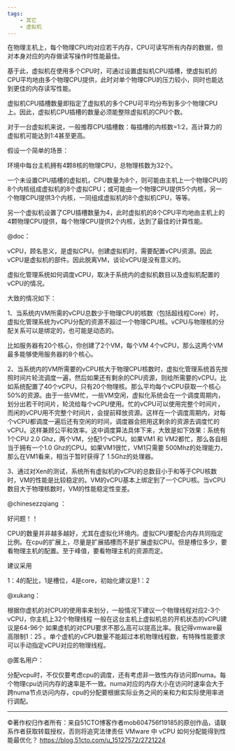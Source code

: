 ```yaml
---
tags:
    - 其它
    - 虚拟机
---
```


在物理主机上，每个物理CPU均对应若干内存，CPU可读写所有内存的数据，但对本身对应的内存做读写操作时性能最佳。

基于此，虚拟机在使用多个CPU时，可通过设置虚拟机CPU插槽，使虚拟机的CPU平均地由多个物理CPU提供，此时对单个物理CPU的压力较小，同时也能达到更佳的内存读写性能。

虚拟机CPU插槽数量即指定了虚拟机的多个CPU可平均分布到多少个物理CPU上。因此，虚拟机CPU插槽的数量必须能整除虚拟机的CPU个数。

对于一台虚拟机来说，一般推荐CPU插槽数：每插槽的内核数=1:2，高计算力的虚拟机可能达到1:4甚至更高。

假设一个简单的场景：

环境中每台主机拥有4颗8核的物理CPU，总物理核数为32个。

一个未设置CPU插槽的虚拟机，CPU数量为8个，则可能由主机上一个物理CPU的8个内核组成虚拟机的8个虚拟CPU；或可能由一个物理CPU提供5个内核，另一个物理CPU提供3个内核，一同组成虚拟机的8个虚拟机CPU，等等。

另一个虚拟机设置了CPU插槽数量为4，此时虚拟机的8个CPU平均地由主机上的4颗物理CPU提供，每个物理CPU提供2个内核，达到了最佳的计算性能。



@doc：

vCPU，顾名思义，是虚拟CPU。创建虚拟机时，需要配置vCPU资源。因此vCPU是虚拟机的部件。因此脱离VM，谈论vCPU是没有意义的。

虚拟化管理系统如何调度vCPU，取决于系统内的虚拟机数目以及虚拟机配置的vCPU的情况。

大致的情况如下：

1、当系统内VM所需的vCPU总数少于物理CPU的核数（包括超线程Core）时，虚拟化管理系统为vCPU分配的资源不超过一个物理CPU核。vCPU与物理核的分配关系可以是绑定的，也可能是动态的。

比如服务器有20个核心，你创建了2个VM，每个VM 4个vCPU，那么这两个VM最多能够使用服务器的8个核心。

2、当系统内的VM所需要的vCPU核大于物理CPU核数时，虚拟化管理系统首先按照时间片轮流调度一遍，然后如果还有剩余的CPU资源，则给所需要的vCPU。比如系统配置了40个vCPU，只有20个物理核。那么平均每个vCPU获取一个核心50%的资源。由于一些VM忙，一些VM空闲，虚拟化系统会在一个调度周期内，划分出若干时间片，轮流给每个vCPU使用。忙的vCPU可以使用完整个时间片，而闲的vCPU用不完整个时间片，会提前释放资源。这样在一个调度周期内，对每个vCPU都调度一遍后还有空闲的时间，调度器会把用这剩余的资源去调度忙的vCPU。这样兼顾公平和效率。这中调度算法具体下来，大致是如下效果：系统有1个CPU 2.0 Ghz，两个VM，分配1个vCPU。如果VM1 和 VM2都忙，那么各自相当于拥有一个1.0 Ghz的CPU。如果VM1很忙，VM1只需要 500Mhz的处理能力，那么在VM1看来，相当于暂时获得了 1.5Ghz的处理器。

3、通过对Xen的测试，系统所有虚拟机的vCPU的总数目小于和等于CPU核数时，VM的性能是比较稳定的。VM的vCPU基本上绑定到了一个CPU核。当vCPU数目大于物理核数时，VM的性能稳定性变差。



@chinesezzqiang ：

好问题！！

CPU的数量并非越多越好，尤其在虚拟化环境内。虚拟CPU要配合内存共同指定比例。在cpu的扩展上，尽量是扩展插槽而不是扩展虚拟CPU。但是槽位多少，要看物理主机的配置。至于峰值，要看物理主机的资源而定。

建议采用

1：4的配比，1是槽位，4是core，初始化建议是1：2



@xukang：

根据你虚机的对CPU的使用率来划分，一般情况下建议一个物理线程对应2-3个vCPU，你主机上32个物理线程 一般在这台主机上虚拟机总的开机状态的vCPU建议是64-96个 如果虚机的对CPU要求不那么高可以提高比率。我记得vmware最高限制1：25 。单个虚机的vCPU数量不能超过本机物理线程数，有特殊性能要求可以手动指定vCPU对应的物理线程。



@匿名用户：

分配vcpu时，不仅仅要考虑cpu的调度，还有考虑非一致性内存访问即numa。每个物理cpu访问内存的速率是不一致。numa对应的内存大小在访问时速率会大于跨numa节点访问内存，cpu的分配要根据实际业务之间的亲和力和实际使用率进行调配。


-----------------------------------
©著作权归作者所有：来自51CTO博客作者mob604756f19185的原创作品，请联系作者获取转载授权，否则将追究法律责任
VMware 中 vCPU 如何分配能得到性能最优化？
https://blog.51cto.com/u_15127572/2721224